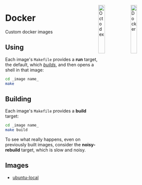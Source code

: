 <img src="https://i2.wp.com/blog.docker.com/wp-content/uploads/2013/06/Docker-logo-011.png"
alt="Docker" align="right" height="20%" width="20%"/>
<img src="https://random-octodex.herokuapp.com/random" alt="Octodex"
align="right" height="20%" width="20%"/>

# Docker

Custom docker images

## Using

Each image's `Makefile` provides a **run** target, the default, which
[_builds_](#building), and then opens a shell in that image:

```sh
cd _image name_
make
```

## Building

Each image's `Makefile` provides a **build** target:

```sh
cd _image name_
make build
```

To see what really happens, even on previously built images, consider the
**noisy-rebuild** target, which is slow and noisy.

## Images

* [ubuntu-local](ubuntu-local/)
